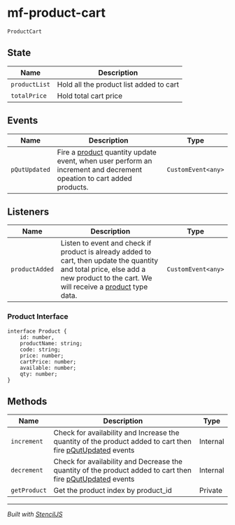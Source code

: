 # mf-product-cart

```
ProductCart
```

## State

| Name         | Description                |
| ------------- | -------------------------- |
| `productList` | Hold all the product list added to cart |
| `totalPrice` | Hold total cart price |


## Events

| Name         | Description                | Type               |
| ------------- | -------------------------- | ------------------ |
| `pQutUpdated` | Fire a [product](#product-class) quantity update event, when user perform an increment and decrement opeation to cart added products.| `CustomEvent<any>` |

## Listeners

| Name         | Description                | Type               |
| ------------- | -------------------------- | ------------------ |
| `productAdded` | Listen to event and check if product is already added to cart, then update the quantity and total price, else add a new product to the cart. We will receive a [product](#product-interface) type data. | `CustomEvent<any>` |


### Product Interface
```
interface Product {
    id: number,
    productName: string;
    code: string;
    price: number;
    cartPrice: number;
    available: number;
    qty: number;
}
```

## Methods

| Name         | Description                | Type               |
| ------------- | -------------------------- | ------------------ |
| `increment` | Check for availability and Increase the quantity of the product added to cart then fire [pQutUpdated](#events) events | Internal |
| `decrement` | Check for availability and Decrease the quantity of the product added to cart then fire [pQutUpdated](#events) events | Internal |
| `getProduct` | Get the product index by product_id | Private |


----------------------------------------------

*Built with [StencilJS](https://stenciljs.com/)*
